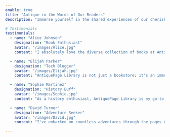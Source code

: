 ```yaml
---
enable: true
title: "Antique in the Words of Our Readers"
description: "Immerse yourself in the shared experiences of our cherished Antique community. Read what our readers have to say about Antique Library. Their testimonials reflect the enchanting journey of exploring classic literature and vintage tales on AntiquePage."

# Testimonials
testimonials:
  - name: "Alice Johnson"
    designation: "Book Enthusiast"
    avatar: "/images/Alice.jpg"
    content: "I absolutely love the diverse collection of books at AntiquePage Library! The carefully curated selection takes me on literary journeys, from classic masterpieces to modern gems. A true haven for book lovers."

  - name: "Elijah Parker"
    designation: "Tech Blogger"
    avatar: "/images/Elijah.jpg"
    content: "AntiquePage Library is not just a bookstore; it's an immersive experience. The ambiance, the selection, and the knowledgeable staff create a delightful environment for exploring and discovering literary treasures."

  - name: "Sophie Martinez"
    designation: "History Buff"
    avatar: "/images/Sophie.jpg"
    content: "As a history enthusiast, AntiquePage Library is my go-to destination for finding rare and vintage books that transport me to different eras. The attention to detail in the collection is truly commendable."

  - name: "David Turner"
    designation: "Adventure Seeker"
    avatar: "/images/David.jpg"
    content: "I've embarked on countless adventures through the pages of books from AntiquePage Library. The well-curated selection never fails to surprise me with hidden gems and timeless tales. An absolute treasure trove!"

---
```

